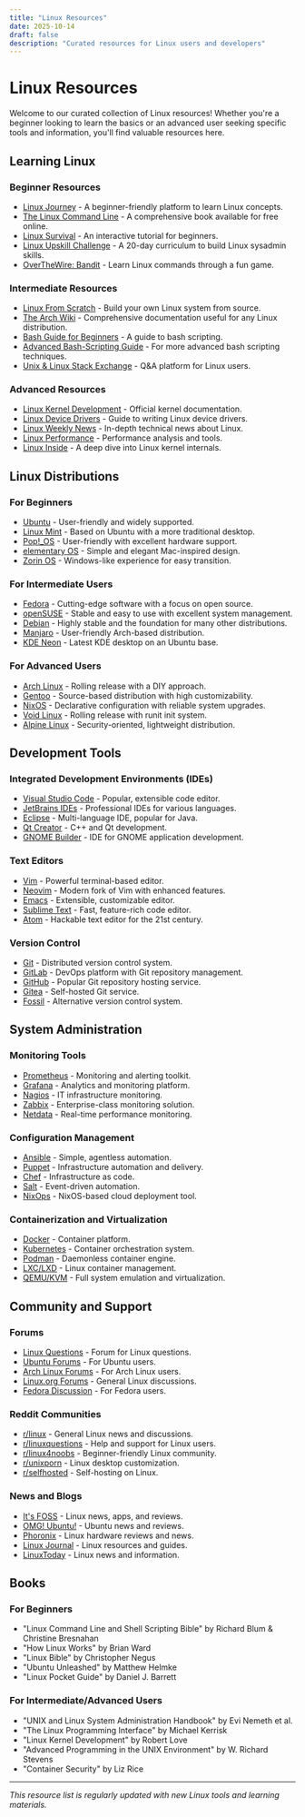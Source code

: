 ```yaml
---
title: "Linux Resources"
date: 2025-10-14
draft: false
description: "Curated resources for Linux users and developers"
---
```


# Linux Resources

Welcome to our curated collection of Linux resources! Whether you're a beginner looking to learn the basics or an advanced user seeking specific tools and information, you'll find valuable resources here.

## Learning Linux

### Beginner Resources

- [Linux Journey](https://linuxjourney.com/) - A beginner-friendly platform to learn Linux concepts.
- [The Linux Command Line](https://linuxcommand.org/tlcl.php) - A comprehensive book available for free online.
- [Linux Survival](https://linuxsurvival.com/) - An interactive tutorial for beginners.
- [Linux Upskill Challenge](https://linuxupskillchallenge.org/) - A 20-day curriculum to build Linux sysadmin skills.
- [OverTheWire: Bandit](https://overthewire.org/wargames/bandit/) - Learn Linux commands through a fun game.

### Intermediate Resources

- [Linux From Scratch](https://www.linuxfromscratch.org/) - Build your own Linux system from source.
- [The Arch Wiki](https://wiki.archlinux.org/) - Comprehensive documentation useful for any Linux distribution.
- [Bash Guide for Beginners](https://tldp.org/LDP/Bash-Beginners-Guide/html/) - A guide to bash scripting.
- [Advanced Bash-Scripting Guide](https://tldp.org/LDP/abs/html/) - For more advanced bash scripting techniques.
- [Unix & Linux Stack Exchange](https://unix.stackexchange.com/) - Q&A platform for Linux users.

### Advanced Resources

- [Linux Kernel Development](https://www.kernel.org/doc/html/latest/) - Official kernel documentation.
- [Linux Device Drivers](https://lwn.net/Kernel/LDD3/) - Guide to writing Linux device drivers.
- [Linux Weekly News](https://lwn.net/) - In-depth technical news about Linux.
- [Linux Performance](https://www.brendangregg.com/linuxperf.html) - Performance analysis and tools.
- [Linux Inside](https://0xax.gitbooks.io/linux-insides/) - A deep dive into Linux kernel internals.

## Linux Distributions

### For Beginners

- [Ubuntu](https://ubuntu.com/) - User-friendly and widely supported.
- [Linux Mint](https://linuxmint.com/) - Based on Ubuntu with a more traditional desktop.
- [Pop!_OS](https://pop.system76.com/) - User-friendly with excellent hardware support.
- [elementary OS](https://elementary.io/) - Simple and elegant Mac-inspired design.
- [Zorin OS](https://zorinos.com/) - Windows-like experience for easy transition.

### For Intermediate Users

- [Fedora](https://getfedora.org/) - Cutting-edge software with a focus on open source.
- [openSUSE](https://www.opensuse.org/) - Stable and easy to use with excellent system management.
- [Debian](https://www.debian.org/) - Highly stable and the foundation for many other distributions.
- [Manjaro](https://manjaro.org/) - User-friendly Arch-based distribution.
- [KDE Neon](https://neon.kde.org/) - Latest KDE desktop on an Ubuntu base.

### For Advanced Users

- [Arch Linux](https://archlinux.org/) - Rolling release with a DIY approach.
- [Gentoo](https://www.gentoo.org/) - Source-based distribution with high customizability.
- [NixOS](https://nixos.org/) - Declarative configuration with reliable system upgrades.
- [Void Linux](https://voidlinux.org/) - Rolling release with runit init system.
- [Alpine Linux](https://alpinelinux.org/) - Security-oriented, lightweight distribution.

## Development Tools

### Integrated Development Environments (IDEs)

- [Visual Studio Code](https://code.visualstudio.com/) - Popular, extensible code editor.
- [JetBrains IDEs](https://www.jetbrains.com/) - Professional IDEs for various languages.
- [Eclipse](https://www.eclipse.org/) - Multi-language IDE, popular for Java.
- [Qt Creator](https://www.qt.io/product/development-tools) - C++ and Qt development.
- [GNOME Builder](https://wiki.gnome.org/Apps/Builder) - IDE for GNOME application development.

### Text Editors

- [Vim](https://www.vim.org/) - Powerful terminal-based editor.
- [Neovim](https://neovim.io/) - Modern fork of Vim with enhanced features.
- [Emacs](https://www.gnu.org/software/emacs/) - Extensible, customizable editor.
- [Sublime Text](https://www.sublimetext.com/) - Fast, feature-rich code editor.
- [Atom](https://atom.io/) - Hackable text editor for the 21st century.

### Version Control

- [Git](https://git-scm.com/) - Distributed version control system.
- [GitLab](https://about.gitlab.com/) - DevOps platform with Git repository management.
- [GitHub](https://github.com/) - Popular Git repository hosting service.
- [Gitea](https://gitea.io/) - Self-hosted Git service.
- [Fossil](https://fossil-scm.org/) - Alternative version control system.

## System Administration

### Monitoring Tools

- [Prometheus](https://prometheus.io/) - Monitoring and alerting toolkit.
- [Grafana](https://grafana.com/) - Analytics and monitoring platform.
- [Nagios](https://www.nagios.org/) - IT infrastructure monitoring.
- [Zabbix](https://www.zabbix.com/) - Enterprise-class monitoring solution.
- [Netdata](https://www.netdata.cloud/) - Real-time performance monitoring.

### Configuration Management

- [Ansible](https://www.ansible.com/) - Simple, agentless automation.
- [Puppet](https://puppet.com/) - Infrastructure automation and delivery.
- [Chef](https://www.chef.io/) - Infrastructure as code.
- [Salt](https://saltproject.io/) - Event-driven automation.
- [NixOps](https://github.com/NixOS/nixops) - NixOS-based cloud deployment tool.

### Containerization and Virtualization

- [Docker](https://www.docker.com/) - Container platform.
- [Kubernetes](https://kubernetes.io/) - Container orchestration system.
- [Podman](https://podman.io/) - Daemonless container engine.
- [LXC/LXD](https://linuxcontainers.org/) - Linux container management.
- [QEMU/KVM](https://www.qemu.org/) - Full system emulation and virtualization.

## Community and Support

### Forums

- [Linux Questions](https://www.linuxquestions.org/) - Forum for Linux questions.
- [Ubuntu Forums](https://ubuntuforums.org/) - For Ubuntu users.
- [Arch Linux Forums](https://bbs.archlinux.org/) - For Arch Linux users.
- [Linux.org Forums](https://www.linux.org/forums/) - General Linux discussions.
- [Fedora Discussion](https://discussion.fedoraproject.org/) - For Fedora users.

### Reddit Communities

- [r/linux](https://www.reddit.com/r/linux/) - General Linux news and discussions.
- [r/linuxquestions](https://www.reddit.com/r/linuxquestions/) - Help and support for Linux users.
- [r/linux4noobs](https://www.reddit.com/r/linux4noobs/) - Beginner-friendly Linux community.
- [r/unixporn](https://www.reddit.com/r/unixporn/) - Linux desktop customization.
- [r/selfhosted](https://www.reddit.com/r/selfhosted/) - Self-hosting on Linux.

### News and Blogs

- [It's FOSS](https://itsfoss.com/) - Linux news, apps, and reviews.
- [OMG! Ubuntu!](https://www.omgubuntu.co.uk/) - Ubuntu news and reviews.
- [Phoronix](https://www.phoronix.com/) - Linux hardware reviews and news.
- [Linux Journal](https://www.linuxjournal.com/) - Linux resources and guides.
- [LinuxToday](https://www.linuxtoday.com/) - Linux news and information.

## Books

### For Beginners

- "Linux Command Line and Shell Scripting Bible" by Richard Blum & Christine Bresnahan
- "How Linux Works" by Brian Ward
- "Linux Bible" by Christopher Negus
- "Ubuntu Unleashed" by Matthew Helmke
- "Linux Pocket Guide" by Daniel J. Barrett

### For Intermediate/Advanced Users

- "UNIX and Linux System Administration Handbook" by Evi Nemeth et al.
- "The Linux Programming Interface" by Michael Kerrisk
- "Linux Kernel Development" by Robert Love
- "Advanced Programming in the UNIX Environment" by W. Richard Stevens
- "Container Security" by Liz Rice

---

*This resource list is regularly updated with new Linux tools and learning materials.*
